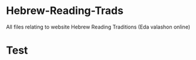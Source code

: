 # Hebrew-Reading-Trads
All files relating to website Hebrew Reading Traditions (Eda valashon online)

# Test
